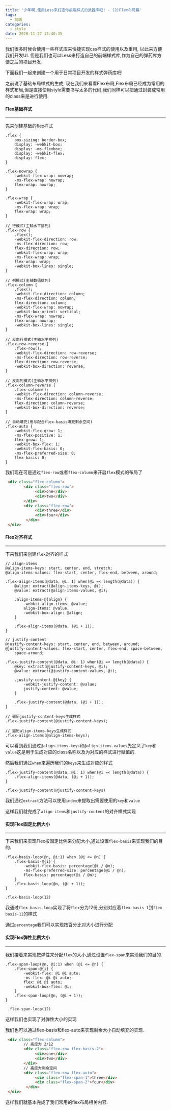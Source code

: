 ```yaml
---
title: '少年啊,使用Less来打造你前端样式的武器库吧! - (2)Flex布局篇'
tags:
  - 前端
categories:
  - style
date: 2020-11-27 12:40:35
---
```


我们很多时候会使用一些样式库来快捷实现css样式的使用以及重用, 以此来方便我们开发UI. 但是我们也可以Less来打造自己的前端样式库,作为自己的弹药库方便之后的项目开发.

下面我们一起来创建一个用于日常项目开发的样式弹药库吧!

之前说了基础布局样式的生成, 现在我们来看看Flex布局,Flex布局已经成为常用的样式布局,但是直接使用style需要书写太多的代码,我们同样可以把通过封装成常用的class来是进行使用.

#### Flex基础样式
---

先来创建基础的flex样式

```less
.flex {
    box-sizing: border-box;
    display: -webkit-box;
    display: -ms-flexbox;
    display: -webkit-flex;
    display: flex;
}

.flex-nowrap {
    -webkit-flex-wrap: nowrap;
    -ms-flex-wrap: nowrap;
    flex-wrap: nowrap;
}

.flex-wrap {
    -webkit-flex-wrap: wrap;
    -ms-flex-wrap: wrap;
    flex-wrap: wrap;
}

// 行模式(主轴水平排列)
.flex-row {
    .flex();
    -webkit-flex-direction: row;
    -ms-flex-direction: row;
    flex-direction: row;
    -webkit-flex-wrap: wrap;
    -ms-flex-wrap: wrap;
    flex-wrap: wrap;
    -webkit-box-lines: single;
}

// 列模式(主轴数值排列)
.flex-column {
    .flex();
    -webkit-flex-direction: column;
    -ms-flex-direction: column;
    flex-direction: column;
    -webkit-flex-wrap: nowrap;
    -webkit-box-orient: vertical;
    -ms-flex-wrap: nowrap;
    flex-wrap: nowrap;
    -webkit-box-lines: single;
}

// 反向行模式(主轴水平排列)
.flex-row-reverse {
    .flex-row();
    -webkit-flex-direction: row-reverse;
    -ms-flex-direction: row-reverse;
    flex-direction: row-reverse;
    -webkit-box-direction: reverse;
}

// 反向列模式(主轴水平排列)
.flex-column-reverse {
    .flex-column();
    -webkit-flex-direction: column-reverse;
    -ms-flex-direction: column-reverse;
    flex-direction: column-reverse;
    -webkit-box-direction: reverse;
}

// 自动填充(用与配合flex-basis填充剩余空间)
.flex-auto {
    -webkit-flex-grow: 1;
    -ms-flex-positive: 1;
    flex-grow: 1;
    -webkit-box-flex: 1;
    -webkit-flex-basis: 0;
    -ms-flex-preferred-size: 0;
    flex-basis: 0;
}

```

我们现在可是通过`flex-row`或者`flex-column`来开启`flex`模式的布局了

```html
 <div class="flex-column">
        <div class="flex-row">
             <div>one</div>
           	 <div>two</div>
        </div>
        <div class="flex-row">
        	 <div>three</div>
           	 <div>four</div>
         </div>
 </div>
```

#### Flex对齐样式
---

下来我们来创建`flex`对齐的样式

```less
// align-items
@align-items-keys: start, center, end, stretch;
@align-items-values: flex-start, center, flex-end, between, around;

.flex-align-items(@data, @i: 1) when(@i =< length(@data)) {
    @align: extract(@align-items-keys, @i);
    @value: extract(@align-items-values, @i);

    .align-items-@{align} {
        -webkit-align-items: @value;
        align-items: @value;
        -webkit-box-align: @align;
    }

    .flex-align-items(@data, (@i + 1));
}

// justify-content
@justify-content-keys: start, center, end, between, around;
@justify-content-values: flex-start, center, flex-end, space-between,
    space-around;

.flex-justify-content(@data, @i: 1) when(@i =< length(@data)) {
    @key: extract(@justify-content-keys, @i);
    @value: extract(@justify-content-values, @i);

    .justify-content-@{key} {
        -webkit-justify-content: @value;
        justify-content: @value;
    }

    .flex-justify-content(@data, (@i + 1));
}

// 遍历justify-content-keys生成样式
.flex-justify-content(@justify-content-keys);

// 遍历align-items-keys生成样式
.flex-align-items(@align-items-keys);
```

可以看到我们通过`@align-items-keys`和`@align-items-values`先定义了`key`和`value`这是用于生成对应的class名称以及为对应的样式进行赋值的.

然后我们通过`when`来遍历我们的`keys`来生成对应的样式

```less
.flex-justify-content(@data, @i: 1) when(@i =< length(@data)) {
    .flex-align-items(@data, (@i + 1));
}

.flex-justify-content(@justify-content-keys)
```

我们通过`extract`方法可以使用`index`来提取出需要使用的`key`和`value`

这样我们就完成了`align-items`和`justify-content`的对齐样式实现

#### 实现Flex固定比例大小
---

下来我们来实现Flex按固定比例来分配大小,通过设置`flex-basis`来实现我们的目的.

```less
.flex-basis-loop(@n, @i:1) when (@i <= @n) {
    .flex-basis-@{i} {
        -webkit-flex-basis: percentage(@i / @n);
        -ms-flex-preferred-size: percentage(@i / @n);
        flex-basis: percentage(@i / @n);
    }
    .flex-basis-loop(@n, (@i + 1));
}

.flex-basis-loop(12)
```

我通过`flex-basis-loop`实现了将`flex`分为12份,分别对应着`flex-basis-1`到`flex-basis-12`的样式

通过`percentage`我们可以实现按百分比对大小进行分配

#### 实现Flex弹性比例大小
---

我们接着来实现按弹性来分配`flex`的大小,通过设置`flex-span`来实现我们的目的.

```less
.flex-span-loop(@n, @i:1) when (@i <= @n) {
    .flex-span-@{i} {
        -webkit-flex: @i @i auto;
        -ms-flex: @i @i auto;
        flex: @i @i auto;
        -webkit-box-flex: @i;
    }
    .flex-span-loop(@n, (@i + 1));
}

 .flex-span-loop(12)
```


这样我们也实现了对弹性大小的实现

我们也可以通过flex-basis和flex-auto来实现剩余大小自动填充的实现.

```html
 <div class="flex-column">
 		// 高度为 2/12
        <div class="flex-row flex-basis-2">
             <div>one</div>
           	 <div>two</div>
        </div>
        // 高度为剩余空间
        <div class="flex-row flex-auto">
        	 <div class="flex-span-1">three</div>
           	 <div class="flex-span-2">four</div>
         </div>
 </div>
```


这样我们就基本完成了我们常用的flex布局相关内容.






